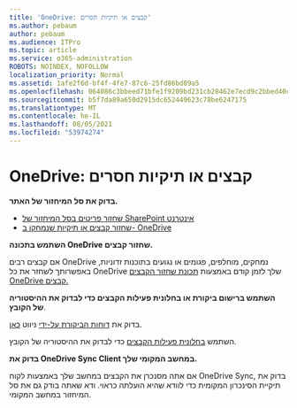 ```yaml
---
title: 'OneDrive: קבצים או תיקיות חסרים'
ms.author: pebaum
author: pebaum
ms.audience: ITPro
ms.topic: article
ms.service: o365-administration
ROBOTS: NOINDEX, NOFOLLOW
localization_priority: Normal
ms.assetid: 1afe2f6d-bf4f-4fe7-87c6-25fd86bd89a5
ms.openlocfilehash: 064086c3bbeed71bfe1f9209bd231cb28462e7ecd9c2bbed40c4716392eabe72
ms.sourcegitcommit: b5f7da89a650d2915dc652449623c78be6247175
ms.translationtype: MT
ms.contentlocale: he-IL
ms.lasthandoff: 08/05/2021
ms.locfileid: "53974274"
---
```

# <a name="onedrive-missing-files-or-folders"></a>OneDrive: קבצים או תיקיות חסרים

**בדוק את סל המיחזור של האתר.**

- [שחזור פריטים בסל המיחזור של SharePoint אינטרנט](https://support.microsoft.com/office/restore-items-in-the-recycle-bin-that-were-deleted-from-sharepoint-or-teams-6df466b6-55f2-4898-8d6e-c0dff851a0be)
- [שחזור קבצים או תיקיות שנמחקו ב- OneDrive](https://support.office.com/article/Restore-deleted-files-or-folders-in-OneDrive-949ada80-0026-4db3-a953-c99083e6a84f)


**השתמש בתכונה OneDrive שחזור קבצים.** 

אם קבצים רבים OneDrive נמחקים, מוחלפים, פגומים או נגועים בתוכנות זדוניות, באפשרותך לשחזר את כל OneDrive שלך לזמן קודם באמצעות [תכונת שחזור הקבצים OneDrive קבצים.](https://support.office.com/article/Restore-your-OneDrive-fa231298-759d-41cf-bcd0-25ac53eb8a15)


**השתמש ברישום ביקורת או בחלונית פעילות הקבצים כדי לבדוק את ההיסטוריה של הקובץ**.

בדוק את [דוחות הביקורת על-ידי](https://docs.microsoft.com/microsoft-365/compliance/search-the-audit-log-in-security-and-compliance) ניווט [כאן](https://sip.protection.office.com/).


השתמש [בחלונית פעילות הקבצים](https://support.office.com/article/File-activity-in-a-document-library-6105ecda-1dd0-4f6f-9542-102bf5c0ffe0) כדי לבדוק את ההיסטוריה של הקובץ.


**בדוק את OneDrive Sync Client במחשב המקומי שלך.**

אם אתה מסנכרן את הקבצים במחשב שלך באמצעות לקוח OneDrive Sync, בדוק את תיקיית הסינכרון המקומית כדי לוודא שהיא הועלתה כראוי. ודא שאתה בודק גם את סל המיחזור במחשב המקומי.

